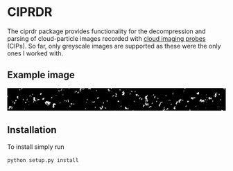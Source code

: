 # CIPRDR

The ciprdr package provides functionality for the decompression and parsing
of cloud-particle images recorded with [cloud imaging probes](http://www.dropletmeasurement.com/cloud-imaging-probe-cip) (CIPs). So far, only greyscale
images are supported as these were the only ones I worked with.

## Example image
![Extracted particle images](doc/example.png)

## Installation

To install simply run

````
python setup.py install
````

